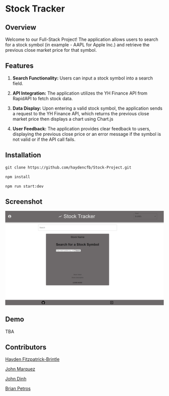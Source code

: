 # Stock Tracker


## Overview

Welcome to our Full-Stack Project! The application allows users to search for a stock symbol (in example - AAPL for Apple Inc.) and retrieve the previous close market price for that symbol.

## Features

1) **Search Functionality:** Users can input a stock symbol into a search field.

2) **API Integration:** The application utilizes the YH Finance API from RapidAPI to fetch stock data.

3) **Data Display:** Upon entering a valid stock symbol, the application sends a request to the YH Finance API, which returns the previous close market price then displays a chart using Chart.js

4) **User Feedback:** The application provides clear feedback to users, displaying the previous close price or an error message if the symbol is not valid or if the API call fails.


## Installation

```
git clone https://github.com/haydencfb/Stock-Project.git
```
```
npm install
```

```
npm run start:dev
```

## Screenshot

![Screenshoit](./assets/sample.png)
## Demo

TBA

## Contributors

[Hayden Fitzpatrick-Brintle](https://github.com/haydencfb)

[John Marquez](https://github.com/jvhnn)

[John Dinh](https://github.com/jandgdinh)

[Brian Petros](https://github.com/brianleepetros)